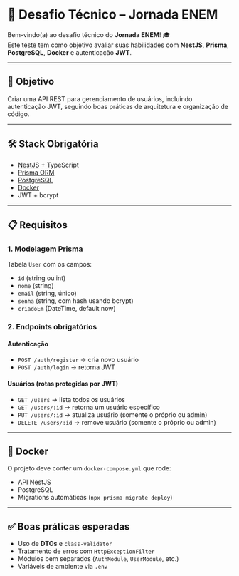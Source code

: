 # 🚀 Desafio Técnico – Jornada ENEM

Bem-vindo(a) ao desafio técnico do **Jornada ENEM**! 🎓  
Este teste tem como objetivo avaliar suas habilidades com **NestJS**, **Prisma**, **PostgreSQL**, **Docker** e autenticação **JWT**.

---

## 📌 Objetivo
Criar uma API REST para gerenciamento de usuários, incluindo autenticação JWT, seguindo boas práticas de arquitetura e organização de código.

---

## 🛠 Stack Obrigatória
- [NestJS](https://nestjs.com/) + TypeScript
- [Prisma ORM](https://www.prisma.io/)
- [PostgreSQL](https://www.postgresql.org/)
- [Docker](https://www.docker.com/)
- JWT + bcrypt

---

## 📋 Requisitos
### 1. Modelagem Prisma
Tabela `User` com os campos:
- `id` (string ou int)
- `nome` (string)
- `email` (string, único)
- `senha` (string, com hash usando bcrypt)
- `criadoEm` (DateTime, default now)

### 2. Endpoints obrigatórios
#### Autenticação
- `POST /auth/register` → cria novo usuário
- `POST /auth/login` → retorna JWT

#### Usuários (rotas protegidas por JWT)
- `GET /users` → lista todos os usuários
- `GET /users/:id` → retorna um usuário específico
- `PUT /users/:id` → atualiza usuário (somente o próprio ou admin)
- `DELETE /users/:id` → remove usuário (somente o próprio ou admin)

---

## 🐳 Docker
O projeto deve conter um `docker-compose.yml` que rode:
- API NestJS
- PostgreSQL
- Migrations automáticas (`npx prisma migrate deploy`)

---

## ✅ Boas práticas esperadas
- Uso de **DTOs** e `class-validator`
- Tratamento de erros com `HttpExceptionFilter`
- Módulos bem separados (`AuthModule`, `UserModule`, etc.)
- Variáveis de ambiente via `.env`

